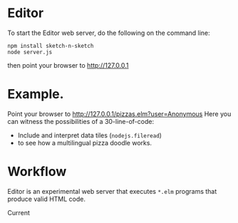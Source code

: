 # Editor

To start the Editor web server, do the following on the command line:

    npm install sketch-n-sketch
    node server.js

then point your browser to http://127.0.0.1

# Example.

Point your browser to http://127.0.0.1/pizzas.elm?user=Anonymous
Here you can witness the possibilities of a 30-line-of-code:
* Include and interpret data tiles (`nodejs.fileread`)
* to see how a multilingual pizza doodle works.


# Workflow

Editor is an experimental web server that executes `*.elm` programs that produce valid HTML code.

Current
